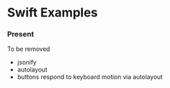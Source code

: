 # Swift Examples

### Present

To be removed

 + jsonify
 + autolayout
 + buttons respond to keyboard motion via autolayout
